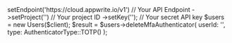 <?php

use Appwrite\Client;
use Appwrite\Services\Users;
use Appwrite\Enums\AuthenticatorType;

$client = (new Client())
    ->setEndpoint('https://cloud.appwrite.io/v1') // Your API Endpoint
    ->setProject('<YOUR_PROJECT_ID>') // Your project ID
    ->setKey('<YOUR_API_KEY>'); // Your secret API key

$users = new Users($client);

$result = $users->deleteMfaAuthenticator(
    userId: '<USER_ID>',
    type: AuthenticatorType::TOTP()
);